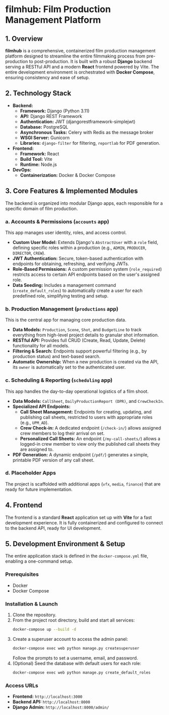 # filmhub: Film Production Management Platform

## 1. Overview

**filmhub** is a comprehensive, containerized film production management platform designed to streamline the entire filmmaking process from pre-production to post-production. It is built with a robust **Django** backend serving a RESTful API and a modern **React** frontend powered by Vite. The entire development environment is orchestrated with **Docker Compose**, ensuring consistency and ease of setup.

## 2. Technology Stack

-   **Backend:**
    -   **Framework:** Django (Python 3.11)
    -   **API:** Django REST Framework
    -   **Authentication:** JWT (djangorestframework-simplejwt)
    -   **Database:** PostgreSQL
    -   **Asynchronous Tasks:** Celery with Redis as the message broker
    -   **WSGI Server:** Gunicorn
    -   **Libraries:** `django-filter` for filtering, `reportlab` for PDF generation.
-   **Frontend:**
    -   **Framework:** React
    -   **Build Tool:** Vite
    -   **Runtime:** Node.js
-   **DevOps:**
    -   **Containerization:** Docker & Docker Compose

## 3. Core Features & Implemented Modules

The backend is organized into modular Django apps, each responsible for a specific domain of film production.

### a. Accounts & Permissions (`accounts` app)

This app manages user identity, roles, and access control.

-   **Custom User Model:** Extends Django's `AbstractUser` with a `role` field, defining specific roles within a production (e.g., `ADMIN`, `PRODUCER`, `DIRECTOR`, `CREW`).
-   **JWT Authentication:** Secure, token-based authentication with endpoints for obtaining, refreshing, and verifying JWTs.
-   **Role-Based Permissions:** A custom permission system (`role_required`) restricts access to certain API endpoints based on the user's assigned role.
-   **Data Seeding:** Includes a management command (`create_default_roles`) to automatically create a user for each predefined role, simplifying testing and setup.

### b. Production Management (`productions` app)

This is the central app for managing core production data.

-   **Data Models:** `Production`, `Scene`, `Shot`, and `BudgetLine` to track everything from high-level project details to granular shot information.
-   **RESTful API:** Provides full CRUD (Create, Read, Update, Delete) functionality for all models.
-   **Filtering & Search:** Endpoints support powerful filtering (e.g., by production status) and text-based search.
-   **Automatic Ownership:** When a new production is created via the API, its `owner` is automatically set to the authenticated user.

### c. Scheduling & Reporting (`scheduling` app)

This app handles the day-to-day operational logistics of a film shoot.

-   **Data Models:** `CallSheet`, `DailyProductionReport (DPR)`, and `CrewCheckIn`.
-   **Specialized API Endpoints:**
    -   **Call Sheet Management:** Endpoints for creating, updating, and publishing call sheets, restricted to users with appropriate roles (e.g., `UPM_AD`).
    -   **Crew Check-in:** A dedicated endpoint (`/check-in/`) allows assigned crew members to log their arrival on set.
    -   **Personalized Call Sheets:** An endpoint (`/my-call-sheets/`) allows a logged-in crew member to view only the published call sheets they are assigned to.
-   **PDF Generation:** A dynamic endpoint (`/pdf/`) generates a simple, printable PDF version of any call sheet.

### d. Placeholder Apps

The project is scaffolded with additional apps (`vfx`, `media`, `finance`) that are ready for future implementation.

## 4. Frontend

The frontend is a standard **React** application set up with **Vite** for a fast development experience. It is fully containerized and configured to connect to the backend API, ready for UI development.

## 5. Development Environment & Setup

The entire application stack is defined in the `docker-compose.yml` file, enabling a one-command setup.

### Prerequisites
- Docker
- Docker Compose

### Installation & Launch
1.  Clone the repository.
2.  From the project root directory, build and start all services:
    ```sh
    docker-compose up --build -d
    ```
3.  Create a superuser account to access the admin panel:
    ```sh
    docker-compose exec web python manage.py createsuperuser
    ```
    Follow the prompts to set a username, email, and password.
4.  (Optional) Seed the database with default users for each role:
    ```sh
    docker-compose exec web python manage.py create_default_roles
    ```

### Access URLs
-   **Frontend:** `http://localhost:3000`
-   **Backend API:** `http://localhost:8000`
-   **Django Admin:** `http://localhost:8000/admin/`
